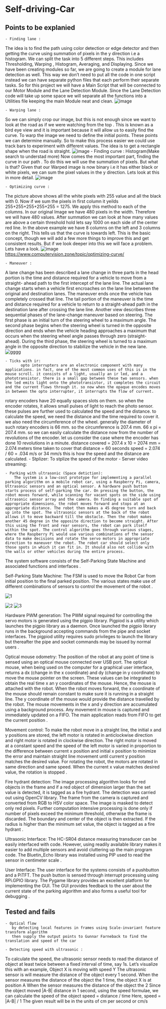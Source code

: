 # Self-driving-Car

## Points to be explanied

    - Finding lane :
The idea is to find the path using color detection or edge detector and then getting the curve using summation of pixels in the y direction i.e a histogram. We    can split the task into 5 different steps. This includes Thresholding, Warping , Histogram, Averaging, and Displaying. Since we have been creating modules so   far, we are going to create a module for lane detection as well. This way we don’t need to put all the code in one script instead we can have separate python files that each perform their separate tasks. So for this project we will have a Main Script that will be connected to our Motor Module and the Lane Detection             Module. Since the Lane Detection code will take up some space we will separate all the functions into a Utilities file keeping the main Module neat and clean.
      ![image](https://user-images.githubusercontent.com/76526170/226867338-b16d2373-2b2e-47da-a4f1-d0e62292cb2f.png)


    - Warping lane :
 So we can simply crop our image, but this is not enough since we want to look at the road as if we were watching from the top . This is known as a bird eye view       and it is important because it will allow us to easily find the curve. To warp the image we need to define the initial points. These points we can determine             manually. So to make this process easier we could use track bars to experiment with different values. The idea is to get a rectangle shape when the road is             straight.
      ![image](https://user-images.githubusercontent.com/76526170/226867415-df8cb357-6dda-43db-a65a-7056272aee3a.png)
    - Finding curve :
Histogram(Make search to understad more)
Now comes the most important part, finding the curve in our path . To do this we will use the summation of pixels. But what is that? Given that our Warped image         is now binary i.e it has either black or white pixels, we can sum the pixel values in the y direction. Lets look at this in more detail.
![image](https://user-images.githubusercontent.com/76526170/226867899-21824d44-9c51-4519-9a34-e28c0d10421d.png)

    - Optimizing curve :
The picture above shows all the white pixels with 255 value and all the black with 0. Now if we sum the pixels in first column it yeilds 255+255+255+255+255 =          1275. We apply this method to each of the columns. In our original Image we have 480 pixels in the width. Therefore we will have 480 values. After summation we          can look at how many values are above a certain threshold hold lets say 1000 on each side of the center red line. In the above example we have 8 columns on the          left and 3 columns on the right. This tells us that the curve is towards left. This is the basic concept, though we will add a few more things to improve this          and get consistent results. But if we look deeper into this we will face a problem. Lets have a look.
![image](https://user-images.githubusercontent.com/76526170/226868243-02dee91d-3bec-4d15-bcd3-b73c543233bb.png)
https://www.computervision.zone/topic/optimizing-curve/
    
    - Maneuver :
A lane change has been described a lane change in three parts in  the head portion is the time and distance required for a vehicle to move from a straight-  ahead path to the first intercept of the lane line. The actual lane change starts when a vehicle  first encroaches on the lane line between the original and destination lanes. The maneuver ends once the vehicle has completely crossed that line. The tail portion of the maneuver is the time and distance required for a vehicle to return to a straight-ahead path in the destination lane after crossing the lane line. Another view describes three sequential phases of the lane-change maneuver based on steering. The first phase is an initial turn of the steering wheel to a maximum angle. The second phase begins when the steering wheel is turned in the opposite direction and ends when the vehicle heading approaches a maximum that occurs when the steering wheel angle passes through zero (straight-ahead). During the third phase, the steering wheel is turned to a maximum angle in the opposite direction to stabilize the vehicle in the new lane. 
![gggg](https://user-images.githubusercontent.com/76526170/226899679-4475659c-f47b-4dec-8515-eceb2357988b.PNG)


    - Ticks with ir:
           opto interrupters are an electronic component with many applications. in fact, one of the most common uses of this is in the mouse scroll. it consists of a light, usually an ir led, and a phototransistor. there is a small gap between these two sensors. when the led emits light onto the phototransistor, it completes the circuit and the current flows through it. so now when the opaque encodes moves in between the opto interrupter, it interrupts the flow of current. 
rotary encoders have 20 equally spaces slots on them. so when the encoder rotates, it allows small pulses of light to reach the photo sensor. these pulses are further used to calculated the speed and the distance. 
to calculate the speed, we need the distance and the time required to cover it. we also need the circumference of the wheel. 
generally the diameter of such rotary encoders is 66 mm. so the circumference is 207.4 mm.
66 x pi = 207.4 mm.
so we can easily calculate the distance now from the number of revolutions of the encoder. 
let us consider the case where the encoder has done 10 revolutions in a minute. 
distance covered = 207.4 x 10 = 2074 mm = 2.074 meters
time taken to cover that distance = 60 seconds
speed = 2.074 / 60 = .034 m/s or 34 mm/s
this is how the speed and the distance are calculated. 
    - Stplizer:
        To stplize the speed of the motor
    - Server video streaming:
    
    - Parking with ultrasonic (Space detiction):
        The system is a low-cost prototype for implementing a parallel parking algorithm on a mobile robot car, using a Raspberry Pi, camera, Ultrasonic sensors and an optical sensor. A hardware push button starts process of self-parking the car. On pressing the button, the robot moves forward, while scanning for vacant spots on the side using ultrasonic sensor array and the camera. On finding a suitable spot of appropriate dimensions, the robot moves forward and stops at an appropriate distance. The robot then makes a 45 degree turn and back up into the spot. The ultrasonic sensors at the back of the robot allows it to move backward till the obstacle. Then the robot makes another 45 degree in the opposite direction to become straight. After this using the front and rear sensors, the robot can park itself within the spot. The control algorithm goes through various stages, where the Raspberry Pi would use various combinations of the sensor data to make decisions and rotate the servo motors in appropriate direction to maneuver the robot. The robot car should select only those spots in which it can fit in. It should also not collide with the walls or other vehicles during the entire process.


The system software consists of the Self-Parking State Machine and associated functions and interfaces .

Self-Parking State Machine: The FSM is used to move the Robot Car from initial position to the final parked position. The various states make use of different combinations of sensors to control the movement of the robot .


![1](https://user-images.githubusercontent.com/76526170/227635367-d871fc18-59d3-4fdb-965d-92d5c17cc426.png)


![2](https://user-images.githubusercontent.com/76526170/227623418-976710dc-20fd-49ed-950a-62ae1e500d43.png)
![3](https://user-images.githubusercontent.com/76526170/227623524-1b4adf11-6638-442d-9542-aff67b5e8551.png)

Hardware PWM generation: The PWM signal required for controlling the servo motors is generated using the pigpio library. Pigpiod is a utility which launches the pigpio library as a daemon. Once launched the pigpio library runs in the background accepting commands from the pipe and socket interfaces. The pigpiod utility requires sudo privileges to launch the library but thereafter the pipe and socket commands may be issued by normal users .


Optical mouse odometry: The position of the robot at any point of time is sensed using an optical mouse connected over USB port. The optical mouse, when being used on the computer for a graphical user interface, returns a dx (change in the x coordinate) and dy (change in y coordinate) to move the mouse pointer on the screen. These values can be integrated to obtain the real time x an y coordinates of the mouse. Hence, the mouse is attached with the robot. When the robot moves forward, the x coordinate of the mouse should remain constant to make sure it is running in a straight line. The y coordinate of the mouse would provide the distance travelled by the robot. The mouse movements in the x and y direction are accumulated using a background process. Any movement in mouse is captured and immediately updated on a FIFO. The main application reads from FIFO to get the current position .

Movement control: To make the robot move in a straight line, the initial x and y positions are stored, the left motor is rotated in anticlockwise direction and right motor is rotated in clockwise direction. The right motor is moved at a constant speed and the speed of the left motor is varied in proportion to the difference between current x position and initial x position to minimize the error and maintain straight line movement until current y position matches the desired value. For rotating the robot, the motors are rotated in same direction and same speed. When the current x value matches desired value, the rotation is stopped .

Fire hydrant detection: The image processing algorithm looks for red objects in the frame and if a red object of dimension larger than the set value is detected, it is tagged as a fire hydrant. The detection was carried out using OpenCV library. The frame from the camera is captured and converted from RGB to HSV color space. The image is masked to detect only red pixels. Further computation intensive processing is done only if number of pixels exceed the minimum threshold, otherwise the frame is discarded. The boundary and center of the object is then extracted. If the radius is higher than the minimum set value, the object is tagged as a fire hydrant .

Ultrasonic Interface: The HC-SR04 distance measuring transducer can be easily interfaced with code. However, using readily available library makes it easier to add multiple sensors and avoid cluttering up the main program code. The Bluetin_Echo library was installed using PIP used to read the sensor in centimeter scale .

User Interface: The user interface for the systems consists of a pushbutton and a PiTFT. The push button is sensed through interrupt processing using RPi.GPIO library. The Pygame library provides an excellent platform for implementing the GUI. The GUI provides feedback to the user about the current state of the parking algorithm and also forms a useful tool for debugging .

## Tested and fails

    - Optical flow
       by detecting local features in frames using Scale-invariant feature transform algorithm
       then supply the output points to Gunnar Farneback to find the translation and speed of the car
      
    - Detecting speed with ultrasonic :
To calculate the speed, the ultrasonic sensor needs to read the distance of object at least twice between a fixed interval of time, say 1s.
Let’s visualize this with an example, Object X is moving with speed Y The ultrasonic sensor is will measure the distance of the object every 1 second. When the sensor measures the distance of the object the 1  time, the object X is at position A When the sensor measures the distance of the object the 2 Since the object moved |A-B| distance in 1 second, using the speed formulae, we can calculate the speed of the object speed = distance / time 
Here, speed = |A-B| / 1 The given result will be in the units of cm per second or cm/s
